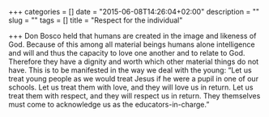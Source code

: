 +++
categories = []
date = "2015-06-08T14:26:04+02:00"
description = ""
slug = ""
tags = []
title = "Respect for the individual"

+++
Don Bosco held that humans are created in the image and likeness of God. Because of this among all material beings humans alone intelligence and will and thus the capacity to love one another and to relate to God.  Therefore they have a dignity and worth which other material things do not have.  This is to be manifested in the way we deal with the young: “Let us treat young people as we would treat Jesus if he were a pupil in one of our schools.  Let us treat them with love, and they will love us in return.  Let us treat them with respect, and they will respect us in return.  They themselves must come to acknowledge us as the educators-in-charge.”

